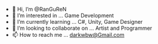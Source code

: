 - 👋 Hi, I’m @RanGuReN
- 👀 I’m interested in ... Game Development
- 🌱 I’m currently learning ... C#, Unity, Game Designer
- 💞️ I’m looking to collaborate on ... Artist and Programmer 
- 📫 How to reach me ... darkwbw@Gmail.com

<!---
RanGuReN/RanGuReN is a ✨ special ✨ repository because its `README.md` (this file) appears on your GitHub profile.
You can click the Preview link to take a look at your changes.
--->
